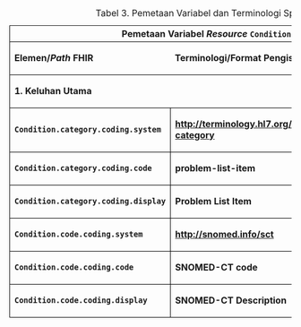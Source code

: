 <table class="tableblock frame-all grid-all stripes-even stretch">
	<caption class="title">Tabel 3. Pemetaan Variabel dan Terminologi Spesifik</caption>
	<colgroup>
		<col>
			<col>
	</colgroup>
	<thead>
		<tr style="border:1px solid black;">
			<th halign="top" valign="top" colspan="2">Pemetaan Variabel <em>Resource</em> <code>Condition</code></th>
		</tr>
	</thead>
	<tbody>
		<tr style="border:1px solid black;">
			<td halign="top" valign="top">
				<p class="tableblock"><strong>Elemen/<em>Path</em> FHIR</strong></p>
			</td>
			<td halign="top" valign="top">
				<p class="tableblock"><strong>Terminologi/Format Pengisian</strong></p>
			</td>
		</tr>
		<tr style="border:1px solid black;">
			<td halign="left" valign="middle" colspan="2" style="border:1px solid black;">
				<p class="tableblock"><strong>1. Keluhan Utama</strong></p>
			</td>
		</tr>
		<tr style="border:1px solid black;">
			<td halign="left" valign="middle" style="border:1px solid black;">
				<p class="tableblock"><strong><code>Condition.category.coding.system</code></strong></p>
			</td>
			<td halign="left" valign="middle" style="border:1px solid black;">
				<p class="tableblock"><strong><a href="http://terminology.hl7.org/CodeSystem/condition-category" class="bare">http://terminology.hl7.org/CodeSystem/condition-category</a></strong></p>
			</td>
		</tr>
		<tr style="border:1px solid black;">
			<td halign="left" valign="middle" style="border:1px solid black;">
				<p class="tableblock"><strong><code>Condition.category.coding.code</code></strong></p>
			</td>
			<td halign="left" valign="middle" style="border:1px solid black;">
				<p class="tableblock"><strong>problem-list-item</strong></p>
			</td>
		</tr>
		<tr style="border:1px solid black;">
			<td halign="left" valign="middle" style="border:1px solid black;">
				<p class="tableblock"><strong><code>Condition.category.coding.display</code></strong></p>
			</td>
			<td halign="left" valign="middle" style="border:1px solid black;">
				<p class="tableblock"><strong>Problem List Item</strong></p>
			</td>
		</tr>
		<tr style="border:1px solid black;">
			<td halign="left" valign="middle" style="border:1px solid black;">
				<p class="tableblock"><strong><code>Condition.code.coding.system</code></strong></p>
			</td>
			<td halign="left" valign="middle" style="border:1px solid black;">
				<p class="tableblock"><strong><a href="http://snomed.info/sct" class="bare">http://snomed.info/sct</a></strong></p>
			</td>
		</tr>
		<tr style="border:1px solid black;">
			<td halign="left" valign="middle" style="border:1px solid black;">
				<p class="tableblock"><strong><code>Condition.code.coding.code</code></strong></p>
			</td>
			<td halign="left" valign="middle" style="border:1px solid black;">
				<p class="tableblock"><strong>SNOMED-CT code</strong></p>
			</td>
		</tr>
		<tr style="border:1px solid black;">
			<td halign="left" valign="middle" style="border:1px solid black;">
				<p class="tableblock"><strong><code>Condition.code.coding.display</code></strong></p>
			</td>
			<td halign="left" valign="middle" style="border:1px solid black;">
				<p class="tableblock"><strong>SNOMED-CT Description</strong></p>
			</td>
		</tr>
	</tbody>
</table>